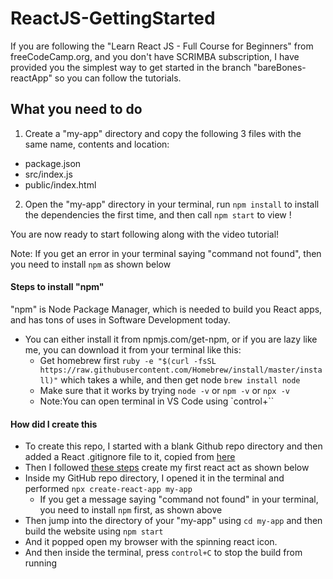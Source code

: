 # ReactJS-GettingStarted
 If you are following the "Learn React JS - Full Course for Beginners" from freeCodeCamp.org, and you don't have SCRIMBA subscription, I have provided you the simplest way to get started in the branch "bareBones-reactApp" so you can follow the tutorials.

## What you need to do

1. Create a "my-app" directory and copy the following 3 files with the same name, contents and location:
  * package.json
  * src/index.js
  * public/index.html
2. Open the "my-app" directory in your terminal, run `npm install` to install the dependencies the first time, and then call `npm start` to view !

You are now ready to start following along with the video tutorial!

Note: If you get an error in your terminal saying "command not found", then you need to install `npm` as shown below

#### Steps to install "npm"

"npm" is Node Package Manager, which is needed to build you React apps, and has tons of uses in Software Development today.

* You can either install it from npmjs.com/get-npm, or if you are lazy like me, you can download it from your terminal like this:
  * Get homebrew first `ruby -e "$(curl -fsSL https://raw.githubusercontent.com/Homebrew/install/master/install)"` which takes a while, and then get node `brew install node`
  * Make sure that it works by trying `node -v` or `npm -v` or `npx -v`
  * Note:You can open terminal in VS Code using `control+``

#### How did I create this

* To create this repo, I started with a blank Github repo directory and then added a React .gitignore file to it, copied from [here](https://github.com/facebook/react/blob/master/.gitignore)
* Then I followed [these steps](https://reactjs.org/docs/create-a-new-react-app.html#create-react-app) create my first react act as shown below
* Inside my GitHub repo directory, I opened it in the terminal and performed `npx create-react-app my-app`
  * If you get a message saying "command not found" in your terminal, you need to install `npm` first, as shown above
* Then jump into the directory of your "my-app" using `cd my-app` and then build the website using `npm start`
* And it popped open my browser with the spinning react icon.
* And then inside the terminal, press `control+C` to stop the build from running 